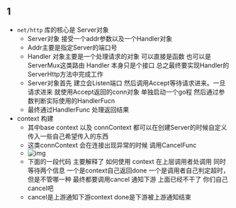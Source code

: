 ## 1 
- `net/http` 库的核心是 Server对象 
  - Server对象 接受一个addr参数以及一个Handler对象
  - Addr主要是指定Server的端口号
  - Handler 对象主要是一个处理请求的对象 可以直接是函数 也可以是ServerMux这类路由 Handler 本身只是个接口 总之最终要实现Handler的ServerHttp方法中完成工作
  - Server对象首先 建立会Listen端口 然后调用Accept等待请求进来。一旦请求进来 就使用Accept返回的conn对象 单独启动一个go程 然后通过参数判断实际使用的HandlerFucn
  - 最终通过HandlerFunc 处理返回结果
- context 构建 
  - 其中base context 以及 connContext 都可以在创建Server的时候自定义 传入一些自己希望传入的东西
  - 这类connContext 会在连接出现异常的时候 调用CancelFunc
  - ![img](https://static001.geekbang.org/resource/image/a1/fc/a1d0ece41997ac873a5292301ee988fc.jpg?wh=1920x1080)
  - 下面的一段代码 主要解释了 如何使用 context 在上层调用者处调用 同时等待两个信息 一个是context自己返回done 一个是调用者自己判定超时，但是不管哪一种 最终都要调用cancel 通知下游 上面已经不干了 你们自己cancel吧 
  - cancel是上游通知下游context done是下游被上游通知结束